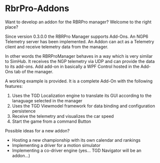 # RbrPro-Addons
Want to develop an addon for the RBRPro manager? Welcome to the right place?

Since version 0.3.0.0 the RBRPro Manager supports Add-Ons. An NGP6 Telemetry server has been implemented. An Addon can act as a Telemetry client and receive telemetry data from the manager.

In other words the RBRProManager behaves in a way which is very similar to SimHub. It receives the NGP telemetry via UDP and can provide the data to its add-ons.
Add add-on in basically a WPF Control hosted in the Add-Ons tab of the manager.

A working example is provided.
It is a complete Add-On with the following features:

1. Uses the TGD Localization engine to translate its GUI according to the lanaguage selected in the manager
2. Uses the TGD Viewmodel framework for data binding and configuration persistence
3. Receive the telemetry and visualizes the car speed
4. Start the game from a command Button

Possible ideas for a new addon? 

- Hosting a new championship with its own calendar and rankings
- Implementing a driver for a motion simulator
- Implementing a co-driver engine (yes... TGD Navigator will be an addon...)


